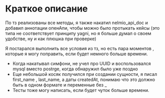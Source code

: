 
<h1>Краткое описание</h1>
<p>По тз реализованы все методы, я также накатил nelmio_api_doc и добавил аннотации опенАпи, чтобы можно было протыкать кейсы (это типа не соответствует принципу yagni, но я больше думал о своем удобстве, ну и как плюшка при проверке) 
<p>Я постарался выполнить все условия из тз, но есть пара моментов , которые я могу поправить, если будет немного больше времени.</p>
<ul>
  <li>Когда накатывал симфони, не учел про UUID и воспользовался mysql вместо postrge, когда обнаружил было уже поздно</li>
  <li>Еще небольшой косяк получился при создании сущности, я писал first_name , last_name, а даты createdAt, понимаю что это должно быть в одном формате и переменные без _</li>
  <li>Тесты тоже могу написать, если будет чуток больше времени.</li>
</ul>
